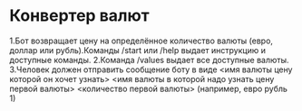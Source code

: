 # Конвертер валют 

1.Бот возвращает цену на определённое количество валюты (евро, доллар или рубль).Команды /start или /help выдает инструкцию и доступные команды.
2.Команда /values выдает все доступные валюты.
3.Человек должен отправить сообщение боту в виде <имя валюты цену которой он хочет узнать> <имя валюты в которой надо узнать цену первой валюты> <количество первой валюты> (например, евро рубль 1)
 
